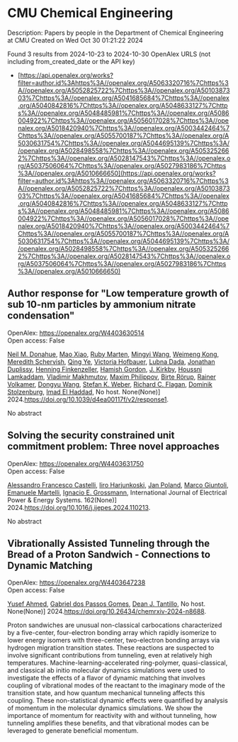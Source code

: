 # CMU Chemical Engineering
Description: Papers by people in the Department of Chemical Engineering at CMU
Created on Wed Oct 30 01:21:22 2024

Found 3 results from 2024-10-23 to 2024-10-30
OpenAlex URLS (not including from_created_date or the API key)
- [https://api.openalex.org/works?filter=author.id%3Ahttps%3A//openalex.org/A5063320716%7Chttps%3A//openalex.org/A5052825722%7Chttps%3A//openalex.org/A5010387303%7Chttps%3A//openalex.org/A5041685684%7Chttps%3A//openalex.org/A5040842816%7Chttps%3A//openalex.org/A5048633127%7Chttps%3A//openalex.org/A5048485981%7Chttps%3A//openalex.org/A5086004922%7Chttps%3A//openalex.org/A5056017028%7Chttps%3A//openalex.org/A5018420940%7Chttps%3A//openalex.org/A5003442464%7Chttps%3A//openalex.org/A5055700187%7Chttps%3A//openalex.org/A5030631754%7Chttps%3A//openalex.org/A5044695139%7Chttps%3A//openalex.org/A5028498558%7Chttps%3A//openalex.org/A5053252662%7Chttps%3A//openalex.org/A5028147543%7Chttps%3A//openalex.org/A5037506064%7Chttps%3A//openalex.org/A5027983186%7Chttps%3A//openalex.org/A5010666650](https://api.openalex.org/works?filter=author.id%3Ahttps%3A//openalex.org/A5063320716%7Chttps%3A//openalex.org/A5052825722%7Chttps%3A//openalex.org/A5010387303%7Chttps%3A//openalex.org/A5041685684%7Chttps%3A//openalex.org/A5040842816%7Chttps%3A//openalex.org/A5048633127%7Chttps%3A//openalex.org/A5048485981%7Chttps%3A//openalex.org/A5086004922%7Chttps%3A//openalex.org/A5056017028%7Chttps%3A//openalex.org/A5018420940%7Chttps%3A//openalex.org/A5003442464%7Chttps%3A//openalex.org/A5055700187%7Chttps%3A//openalex.org/A5030631754%7Chttps%3A//openalex.org/A5044695139%7Chttps%3A//openalex.org/A5028498558%7Chttps%3A//openalex.org/A5053252662%7Chttps%3A//openalex.org/A5028147543%7Chttps%3A//openalex.org/A5037506064%7Chttps%3A//openalex.org/A5027983186%7Chttps%3A//openalex.org/A5010666650)

## Author response for "Low temperature growth of sub 10-nm particles by ammonium nitrate condensation"   

OpenAlex: https://openalex.org/W4403630514    
Open access: False
    
[Neil M. Donahue](https://openalex.org/A5041685684), [Mao Xiao](https://openalex.org/A5101986613), [Ruby Marten](https://openalex.org/A5076543442), [Mingyi Wang](https://openalex.org/A5100768996), [Weimeng Kong](https://openalex.org/A5046351966), [Meredith Schervish](https://openalex.org/A5038957567), [Qing Ye](https://openalex.org/A5100347580), [Victoria Hofbauer](https://openalex.org/A5012274245), [Lubna Dada](https://openalex.org/A5049539173), [Jonathan Duplissy](https://openalex.org/A5088633919), [Henning Finkenzeller](https://openalex.org/A5081639490), [Hamish Gordon](https://openalex.org/A5086004922), [J. Kirkby](https://openalex.org/A5009274507), [Houssni Lamkaddam](https://openalex.org/A5014138176), [Vladimir Makhmutov](https://openalex.org/A5036074857), [Maxim Philippov](https://openalex.org/A5090585494), [Birte Rörup](https://openalex.org/A5022780485), [Rainer Volkamer](https://openalex.org/A5018521569), [Dongyu Wang](https://openalex.org/A5100764279), [Stefan K. Weber](https://openalex.org/A5041814082), [Richard C. Flagan](https://openalex.org/A5012711441), [Dominik Stolzenburg](https://openalex.org/A5063223340), [Imad El Haddad](https://openalex.org/A5080319960), No host. None(None)] 2024.https://doi.org/10.1039/d4ea00117f/v2/response1.
    
No abstract    

    

## Solving the security constrained unit commitment problem: Three novel approaches   

OpenAlex: https://openalex.org/W4403631750    
Open access: False
    
[Alessandro Francesco Castelli](https://openalex.org/A5026062813), [Iiro Harjunkoski](https://openalex.org/A5034091365), [Jan Poland](https://openalex.org/A5086584072), [Marco Giuntoli](https://openalex.org/A5042826601), [Emanuele Martelli](https://openalex.org/A5020653800), [Ignacio E. Grossmann](https://openalex.org/A5056017028), International Journal of Electrical Power & Energy Systems. 162(None)] 2024.https://doi.org/10.1016/j.ijepes.2024.110213.
    
No abstract    

    

## Vibrationally Assisted Tunneling through the Bread of a Proton Sandwich - Connections to Dynamic Matching   

OpenAlex: https://openalex.org/W4403647238    
Open access: False
    
[Yusef Ahmed](https://openalex.org/A5004687477), [Gabriel dos Passos Gomes](https://openalex.org/A5048633127), [Dean J. Tantillo](https://openalex.org/A5079094106), No host. None(None)] 2024.https://doi.org/10.26434/chemrxiv-2024-n8688.
    
Proton sandwiches are unusual non-classical carbocations characterized by a five-center, four-electron bonding array which rapidly isomerize to lower energy isomers with three-center, two-electron bonding arrays via hydrogen migration transition states. These reactions are suspected to involve significant contributions from tunneling, even at relatively high temperatures. Machine-learning-accelerated ring-polymer, quasi-classical, and classical ab initio molecular dynamics simulations were used to investigate the effects of a flavor of dynamic matching that involves coupling of vibrational modes of the reactant to the imaginary mode of the transition state, and how quantum mechanical tunneling affects this coupling. These non-statistical dynamic effects were quantified by analysis of momentum in the molecular dynamics simulations. We show the importance of momentum for reactivity with and without tunneling, how tunneling amplifies these benefits, and that vibrational modes can be leveraged to generate beneficial momentum.    

    
